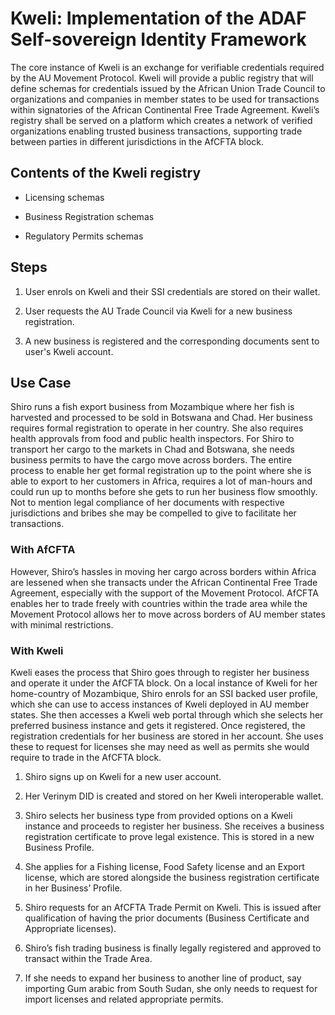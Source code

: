 # Kweli: Implementation of the ADAF Self-sovereign Identity Framework

The core instance of Kweli is an exchange for verifiable credentials required by the AU Movement Protocol. Kweli will provide a public registry that will define schemas for credentials issued by the African Union Trade Council to organizations and companies in member states to be used for transactions within signatories of the African Continental Free Trade Agreement. Kweli’s registry shall be served	on a platform which	creates	a network of verified organizations	enabling trusted business transactions, supporting trade	between	parties	in different jurisdictions in the AfCFTA block.

## Contents of the	Kweli registry

-  Licensing schemas

-  Business Registration schemas

-  Regulatory Permits schemas

## Steps

1.  User enrols on Kweli and their SSI credentials are stored on their wallet.

2.  User requests the AU Trade Council via Kweli for a new business registration.

3.  A new business is registered and the corresponding documents sent to user's Kweli account.

## Use	Case

Shiro runs a fish export business from Mozambique where her fish is harvested and processed to be sold in	Botswana and Chad. Her business requires formal registration to operate in	her country. She	also requires health approvals from food and public health inspectors. For Shiro to transport her	cargo to the markets in	Chad and Botswana, she needs business permits to have the cargo	move across	borders. The entire	process	to enable her get formal registration up to	the	point where	she is able to export to her customers in Africa, requires a lot of man-hours and could run up	to months before she gets to run her business flow	smoothly. Not to mention legal compliance of her documents with respective jurisdictions	and	bribes she may be compelled	to	give to	facilitate	her transactions.

### With AfCFTA

However, Shiro’s hassles in	moving her cargo across	borders	within Africa are lessened when she transacts under the African Continental Free Trade Agreement, especially with the support of the Movement Protocol. AfCFTA enables her to trade freely with countries within the trade area while the Movement Protocol allows her to	move across borders	of AU member states with minimal restrictions.

### With Kweli

Kweli eases the	process	that Shiro goes through	to register her	business and operate it	under the AfCFTA block. On a local instance of Kweli for her home-country	of Mozambique, Shiro enrols for	an SSI	backed user profile, which she can use to access instances of Kweli	deployed in	AU member states.	She	then accesses a	Kweli web portal through which she selects her preferred business instance and gets it registered. Once registered, the registration credentials for her business	are stored in her account. She uses these to request for licenses she may need as well as permits she would require to trade in the AfCFTA block.

1.  Shiro	signs up on Kweli for a new user account.

2.  Her Verinym DID is created and stored	on her Kweli interoperable wallet.

3.  Shiro selects her business type from provided options on a Kweli instance	and proceeds to register her business. She receives	a business registration	certificate	to prove legal existence. This is	stored in a	new	Business Profile.

4.  She applies for a Fishing license, Food Safety license and an Export license, which are stored	alongside the business registration	certificate	in her Business’ Profile.

5.  Shiro requests for an AfCFTA Trade Permit on Kweli.	This is	issued after qualification of having the prior documents (Business Certificate and Appropriate licenses).

6.  Shiro’s fish trading business is finally legally registered and approved to transact within the Trade Area.

7.  If she needs to expand her business to another line of product, say importing	Gum arabic from South Sudan, she only needs to request for import licenses and related appropriate permits.


